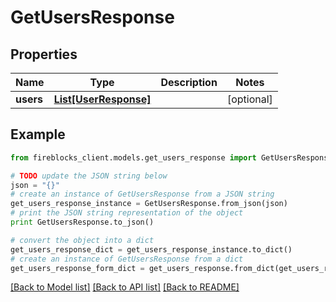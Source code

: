 # GetUsersResponse


## Properties
Name | Type | Description | Notes
------------ | ------------- | ------------- | -------------
**users** | [**List[UserResponse]**](UserResponse.md) |  | [optional] 

## Example

```python
from fireblocks_client.models.get_users_response import GetUsersResponse

# TODO update the JSON string below
json = "{}"
# create an instance of GetUsersResponse from a JSON string
get_users_response_instance = GetUsersResponse.from_json(json)
# print the JSON string representation of the object
print GetUsersResponse.to_json()

# convert the object into a dict
get_users_response_dict = get_users_response_instance.to_dict()
# create an instance of GetUsersResponse from a dict
get_users_response_form_dict = get_users_response.from_dict(get_users_response_dict)
```
[[Back to Model list]](../README.md#documentation-for-models) [[Back to API list]](../README.md#documentation-for-api-endpoints) [[Back to README]](../README.md)


